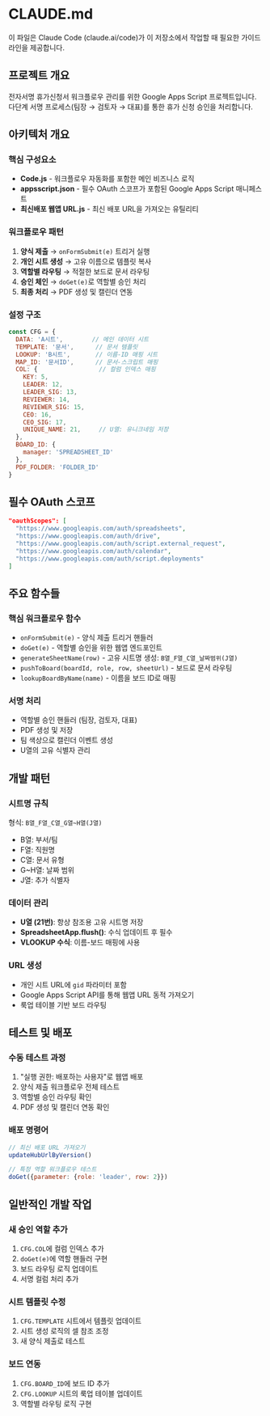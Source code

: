 # CLAUDE.md

이 파일은 Claude Code (claude.ai/code)가 이 저장소에서 작업할 때 필요한 가이드라인을 제공합니다.

## 프로젝트 개요

전자서명 휴가신청서 워크플로우 관리를 위한 Google Apps Script 프로젝트입니다. 다단계 서명 프로세스(팀장 → 검토자 → 대표)를 통한 휴가 신청 승인을 처리합니다.

## 아키텍처 개요

### 핵심 구성요소

- **Code.js** - 워크플로우 자동화를 포함한 메인 비즈니스 로직
- **appsscript.json** - 필수 OAuth 스코프가 포함된 Google Apps Script 매니페스트
- **최신배포 웹앱 URL.js** - 최신 배포 URL을 가져오는 유틸리티

### 워크플로우 패턴

1. **양식 제출** → `onFormSubmit(e)` 트리거 실행
2. **개인 시트 생성** → 고유 이름으로 템플릿 복사
3. **역할별 라우팅** → 적절한 보드로 문서 라우팅
4. **승인 체인** → `doGet(e)`로 역할별 승인 처리
5. **최종 처리** → PDF 생성 및 캘린더 연동

### 설정 구조

```javascript
const CFG = {
  DATA: 'A시트',        // 메인 데이터 시트
  TEMPLATE: '문서',      // 문서 템플릿
  LOOKUP: 'B시트',       // 이름-ID 매핑 시트
  MAP_ID: '문서ID',      // 문서-스크립트 매핑
  COL: {                 // 컬럼 인덱스 매핑
    KEY: 5,
    LEADER: 12,
    LEADER_SIG: 13,
    REVIEWER: 14,
    REVIEWER_SIG: 15,
    CEO: 16,
    CEO_SIG: 17,
    UNIQUE_NAME: 21,     // U열: 유니크네임 저장
  },
  BOARD_ID: {
    manager: 'SPREADSHEET_ID'
  },
  PDF_FOLDER: 'FOLDER_ID'
}
```

## 필수 OAuth 스코프

```json
"oauthScopes": [
  "https://www.googleapis.com/auth/spreadsheets",
  "https://www.googleapis.com/auth/drive",
  "https://www.googleapis.com/auth/script.external_request",
  "https://www.googleapis.com/auth/calendar",
  "https://www.googleapis.com/auth/script.deployments"
]
```

## 주요 함수들

### 핵심 워크플로우 함수
- `onFormSubmit(e)` - 양식 제출 트리거 핸들러
- `doGet(e)` - 역할별 승인을 위한 웹앱 엔드포인트
- `generateSheetName(row)` - 고유 시트명 생성: `B열_F열_C열_날짜범위(J열)`
- `pushToBoard(boardId, role, row, sheetUrl)` - 보드로 문서 라우팅
- `lookupBoardByName(name)` - 이름을 보드 ID로 매핑

### 서명 처리
- 역할별 승인 핸들러 (팀장, 검토자, 대표)
- PDF 생성 및 저장
- 팀 색상으로 캘린더 이벤트 생성
- U열의 고유 식별자 관리

## 개발 패턴

### 시트명 규칙
형식: `B열_F열_C열_G열~H열(J열)`
- B열: 부서/팀
- F열: 직원명
- C열: 문서 유형
- G~H열: 날짜 범위
- J열: 추가 식별자

### 데이터 관리
- **U열 (21번)**: 항상 참조용 고유 시트명 저장
- **SpreadsheetApp.flush()**: 수식 업데이트 후 필수
- **VLOOKUP 수식**: 이름-보드 매핑에 사용

### URL 생성
- 개인 시트 URL에 `gid` 파라미터 포함
- Google Apps Script API를 통해 웹앱 URL 동적 가져오기
- 룩업 테이블 기반 보드 라우팅

## 테스트 및 배포

### 수동 테스트 과정
1. "실행 권한: 배포하는 사용자"로 웹앱 배포
2. 양식 제출 워크플로우 전체 테스트
3. 역할별 승인 라우팅 확인
4. PDF 생성 및 캘린더 연동 확인

### 배포 명령어
```javascript
// 최신 배포 URL 가져오기
updateHubUrlByVersion()

// 특정 역할 워크플로우 테스트
doGet({parameter: {role: 'leader', row: 2}})
```

## 일반적인 개발 작업

### 새 승인 역할 추가
1. `CFG.COL`에 컬럼 인덱스 추가
2. `doGet(e)`에 역할 핸들러 구현
3. 보드 라우팅 로직 업데이트
4. 서명 컬럼 처리 추가

### 시트 템플릿 수정
1. `CFG.TEMPLATE` 시트에서 템플릿 업데이트
2. 시트 생성 로직의 셀 참조 조정
3. 새 양식 제출로 테스트

### 보드 연동
1. `CFG.BOARD_ID`에 보드 ID 추가
2. `CFG.LOOKUP` 시트의 룩업 테이블 업데이트
3. 역할별 라우팅 로직 구현